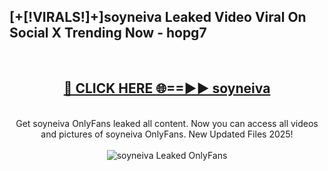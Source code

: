 <h2>[+[!VIRALS!]+]soyneiva Leaked Video Viral On Social X Trending Now - hopg7</h2>
<br>
<div align="center">
<h2><a href="https://libra.edu.pl?soyneiva" rel="nofollow">🔴 CLICK HERE 🌐==►► soyneiva</a></h2>
<br>
Get soyneiva OnlyFans leaked all content. Now you can access all videos and pictures of soyneiva OnlyFans. New Updated Files 2025!
<br>
<br>
<a href="https://libra.edu.pl?soyneiva" rel="nofollow" data-target="animated-image.originalLink"><img src="https://i.ibb.co.com/WyWwxjT/player-gif2.gif" alt="soyneiva Leaked OnlyFans" style="max-width: 100%; display: inline-block;" data-target="animated-image.originalImage"></a>
</div>
<br>